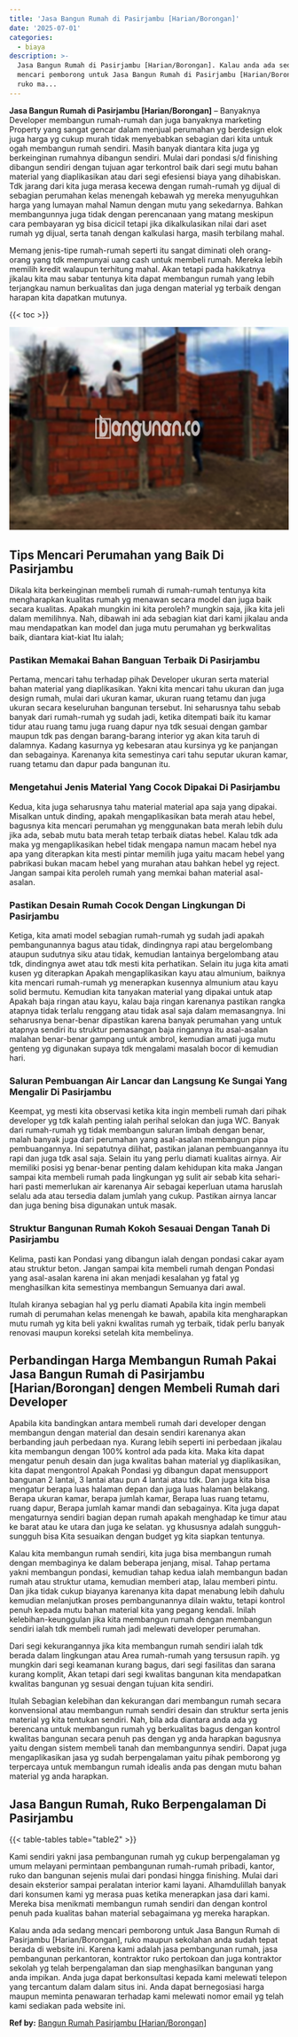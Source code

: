 ```yaml
---
title: 'Jasa Bangun Rumah di Pasirjambu [Harian/Borongan]'
date: '2025-07-01'
categories:
  - biaya
description: >-
  Jasa Bangun Rumah di Pasirjambu [Harian/Borongan]. Kalau anda ada sedang
  mencari pemborong untuk Jasa Bangun Rumah di Pasirjambu [Harian/Borongan],
  ruko ma...
---
```


**Jasa Bangun Rumah di Pasirjambu \[Harian/Borongan\]** – Banyaknya Developer membangun rumah-rumah dan juga banyaknya marketing Property yang sangat gencar dalam menjual perumahan yg berdesign elok juga harga yg cukup murah tidak menyebabkan sebagian dari kita untuk ogah membangun rumah sendiri. Masih banyak diantara kita juga yg berkeinginan rumahnya dibangun sendiri. Mulai dari pondasi s/d finishing dibangun sendiri dengan tujuan agar terkontrol baik dari segi mutu bahan material yang diaplikasikan atau dari segi efesiensi biaya yang dihabiskan. Tdk jarang dari kita juga merasa kecewa dengan rumah-rumah yg dijual di sebagian perumahan kelas menengah kebawah yg mereka menyuguhkan harga yang lumayan mahal Namun dengan mutu yang sekedarnya. Bahkan membangunnya juga tidak dengan perencanaan yang matang meskipun cara pembayaran yg bisa dicicil tetapi jika dikalkulasikan nilai dari aset rumah yg dijual, serta tanah dengan kalkulasi harga, masih terbilang mahal.

Memang jenis-tipe rumah-rumah seperti itu sangat diminati oleh orang-orang yang tdk mempunyai uang cash untuk membeli rumah. Mereka lebih memilih kredit walaupun terhitung mahal. Akan tetapi pada hakikatnya jikalau kita mau sabar tentunya kita dapat membangun rumah yang lebih terjangkau namun berkualitas dan juga dengan material yg terbaik dengan harapan kita dapatkan mutunya.

{{< toc >}}

![Jasa Bangun Rumah di Pasirjambu [Harian/Borongan]](/images/borong-bangunan-21.png)

## Tips Mencari Perumahan yang Baik Di Pasirjambu

Dikala kita berkeinginan membeli rumah di rumah-rumah tentunya kita mengharapkan kualitas rumah yg menawan secara model dan juga baik secara kualitas. Apakah mungkin ini kita peroleh? mungkin saja, jika kita jeli dalam memilihnya. Nah, dibawah ini ada sebagian kiat dari kami jikalau anda mau mendapatkan kan model dan juga mutu perumahan yg berkwalitas baik, diantara kiat-kiat Itu ialah;

### Pastikan Memakai Bahan Banguan Terbaik Di Pasirjambu

Pertama, mencari tahu terhadap pihak Developer ukuran serta material bahan material yang diaplikasikan. Yakni kita mencari tahu ukuran dan juga design rumah, mulai dari ukuran kamar, ukuran ruang tetamu dan juga ukuran secara keseluruhan bangunan tersebut. Ini seharusnya tahu sebab banyak dari rumah-rumah yg sudah jadi, ketika ditempati baik itu kamar tidur atau ruang tamu juga ruang dapur nya tdk sesuai dengan gambar maupun tdk pas dengan barang-barang interior yg akan kita taruh di dalamnya. Kadang kasurnya yg kebesaran atau kursinya yg ke panjangan dan sebagainya. Karenanya kita semestinya cari tahu seputar ukuran kamar, ruang tetamu dan dapur pada bangunan itu.

### Mengetahui Jenis Material Yang Cocok Dipakai Di Pasirjambu

Kedua, kita juga seharusnya tahu material material apa saja yang dipakai. Misalkan untuk dinding, apakah mengaplikasikan bata merah atau hebel, bagusnya kita mencari perumahan yg menggunakan bata merah lebih dulu jika ada, sebab mutu bata merah tetap terbaik diatas hebel. Kalau tdk ada maka yg mengaplikasikan hebel tidak mengapa namun macam hebel nya apa yang diterapkan kita mesti pintar memilih juga yaitu macam hebel yang pabrikasi bukan macam hebel yang murahan atau bahkan hebel yg reject. Jangan sampai kita peroleh rumah yang memkai bahan material asal-asalan.

### Pastikan Desain Rumah Cocok Dengan Lingkungan Di Pasirjambu

Ketiga, kita amati model sebagian rumah-rumah yg sudah jadi apakah pembangunannya bagus atau tidak, dindingnya rapi atau bergelombang ataupun sudutnya siku atau tidak, kemudian lantainya bergelombang atau tdk, dindingnya awet atau tdk mesti kita perhatikan. Selain itu juga kita amati kusen yg diterapkan Apakah mengaplikasikan kayu atau almunium, baiknya kita mencari rumah-rumah yg menerapkan kusennya almunium atau kayu solid bermutu. Kemudian kita tanyakan material yang dipakai untuk atap Apakah baja ringan atau kayu, kalau baja ringan karenanya pastikan rangka atapnya tidak terlalu renggang atau tidak asal saja dalam memasangnya. Ini seharusnya benar-benar dipastikan karena banyak perumahan yang untuk atapnya sendiri itu struktur pemasangan baja ringannya itu asal-asalan malahan benar-benar gampang untuk ambrol, kemudian amati juga mutu genteng yg digunakan supaya tdk mengalami masalah bocor di kemudian hari.

### Saluran Pembuangan Air Lancar dan Langsung Ke Sungai Yang Mengalir Di Pasirjambu

Keempat, yg mesti kita observasi ketika kita ingin membeli rumah dari pihak developer yg tdk kalah penting ialah perihal selokan dan juga WC. Banyak dari rumah-rumah yg tidak membangun saluran limbah dengan benar, malah banyak juga dari perumahan yang asal-asalan membangun pipa pembuangannya. Ini sepatutnya dilihat, pastikan jalanan pembuangannya itu rapi dan juga tdk asal saja. Selain itu yang perlu diamati kualitas airnya. Air memiliki posisi yg benar-benar penting dalam kehidupan kita maka Jangan sampai kita membeli rumah pada lingkungan yg sulit air sebab kita sehari-hari pasti memerlukan air karenanya Air sebagai keperluan utama haruslah selalu ada atau tersedia dalam jumlah yang cukup. Pastikan airnya lancar dan juga bening bisa digunakan untuk masak.

### Struktur Bangunan Rumah Kokoh Sesauai Dengan Tanah Di Pasirjambu

Kelima, pasti kan Pondasi yang dibangun ialah dengan pondasi cakar ayam atau struktur beton. Jangan sampai kita membeli rumah dengan Pondasi yang asal-asalan karena ini akan menjadi kesalahan yg fatal yg menghasilkan kita semestinya membangun Semuanya dari awal.

Itulah kiranya sebagian hal yg perlu diamati Apabila kita ingin membeli rumah di perumahan kelas menengah ke bawah, apabila kita mengharapkan mutu rumah yg kita beli yakni kwalitas rumah yg terbaik, tidak perlu banyak renovasi maupun koreksi setelah kita membelinya.

## Perbandingan Harga Membangun Rumah Pakai Jasa Bangun Rumah di Pasirjambu \[Harian/Borongan\] dengen Membeli Rumah dari Developer

Apabila kita bandingkan antara membeli rumah dari developer dengan membangun dengan material dan desain sendiri karenanya akan berbanding jauh perbedaan nya. Kurang lebih seperti ini perbedaan jikalau kita membangun dengan 100% kontrol ada pada kita. Maka kita dapat mengatur penuh desain dan juga kwalitas bahan material yg diaplikasikan, kita dapat mengontrol Apakah Pondasi yg dibangun dapat mensupport bangunan 2 lantai, 3 lantai atau pun 4 lantai atau tdk. Dan juga kita bisa mengatur berapa luas halaman depan dan juga luas halaman belakang. Berapa ukuran kamar, berapa jumlah kamar, Berapa luas ruang tetamu, ruang dapur, Berapa jumlah kamar mandi dan sebagainya. Kita juga dapat mengaturnya sendiri bagian depan rumah apakah menghadap ke timur atau ke barat atau ke utara dan juga ke selatan. yg khususnya adalah sungguh-sungguh bisa Kita sesuaikan dengan budget yg kita siapkan tentunya.

Kalau kita membangun rumah sendiri, kita juga bisa membangun rumah dengan membaginya ke dalam beberapa jenjang, misal. Tahap pertama yakni membangun pondasi, kemudian tahap kedua ialah membangun badan rumah atau struktur utama, kemudian memberi atap, lalau memberi pintu. Dan jika tidak cukup biayanya karenanya kita dapat menabung lebih dahulu kemudian melanjutkan proses pembangunannya dilain waktu, tetapi kontrol penuh kepada mutu bahan material kita yang pegang kendali. Inilah kelebihan-keunggulan jika kita membangun rumah dengan membangun sendiri ialah tdk membeli rumah jadi melewati developer perumahan.

Dari segi kekurangannya jika kita membangun rumah sendiri ialah tdk berada dalam lingkungan atau Area rumah-rumah yang tersusun rapih. yg mungkin dari segi keamanan kurang bagus, dari segi fasilitas dan sarana kurang komplit, Akan tetapi dari segi kwalitas bangunan kita mendapatkan kwalitas bangunan yg sesuai dengan tujuan kita sendiri.

Itulah Sebagian kelebihan dan kekurangan dari membangun rumah secara konvensional atau membangun rumah sendiri desain dan struktur serta jenis material yg kita tentukan sendiri. Nah, bila ada diantara anda ada yg berencana untuk membangun rumah yg berkualitas bagus dengan kontrol kwalitas bangunan secara penuh pas dengan yg anda harapkan bagusnya yaitu dengan sistem membeli tanah dan membangunnya sendiri. Dapat juga mengaplikasikan jasa yg sudah berpengalaman yaitu pihak pemborong yg terpercaya untuk membangun rumah idealis anda pas dengan mutu bahan material yg anda harapkan.

## Jasa Bangun Rumah, Ruko Berpengalaman Di Pasirjambu

{{< table-tables table="table2" >}}

Kami sendiri yakni jasa pembangunan rumah yg cukup berpengalaman yg umum melayani permintaan pembangunan rumah-rumah pribadi, kantor, ruko dan bangunan sejenis mulai dari pondasi hingga finishing. Mulai dari desain eksterior sampai peralatan interior kami layani. Alhamdulillah banyak dari konsumen kami yg merasa puas ketika menerapkan jasa dari kami. Mereka bisa menikmati membangun rumah sendiri dan dengan kontrol penuh pada kualitas bahan material sebagaimana yg mereka harapkan.

Kalau anda ada sedang mencari pemborong untuk Jasa Bangun Rumah di Pasirjambu \[Harian/Borongan\], ruko maupun sekolahan anda sudah tepat berada di website ini. Karena kami adalah jasa pembangunan rumah, jasa pembangunan perkantoran, kontraktor ruko pertokoan dan juga kontraktor sekolah yg telah berpengalaman dan siap menghasilkan bangunan yang anda impikan. Anda juga dapat berkonsultasi kepada kami melewati telepon yang tercantum dalam dalam situs ini. Anda dapat bernegosiasi harga maupun meminta penawaran terhadap kami melewati nomor email yg telah kami sediakan pada website ini.

**Ref by:** [Bangun Rumah Pasirjambu [Harian/Borongan]](https://id.wikipedia.org/wiki/Bangun)
